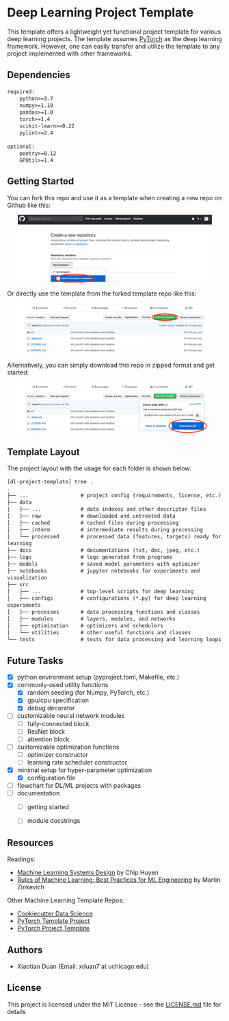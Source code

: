 # Deep Learning Project Template
This template offers a lightweight yet functional project template for various deep learning projects. 
The template assumes [PyTorch](https://pytorch.org/) as the deep learning framework.
However, one can easily transfer and utilize the template to any project implemented with other frameworks.


<!---
a table of content section might be a good idea
-->

## Dependencies
```text
required:
    python>=3.7
    numpy>=1.18
    pandas>=1.0
    torch>=1.4
    scikit-learn>=0.22
    pylint>=2.4

optional:
    poetry>=0.12
    GPUtil>=1.4
```


## Getting Started
You can fork this repo and use it as a template when creating a new repo on Github like this:
<p align="center">
    <img src="https://github.com/xduan7/dl-project-template/blob/master/docs/readme/create_a_new_repo.png" width="90%">
</p>
Or directly use the template from the forked template repo like this:
<p align="center">
    <img src="https://github.com/xduan7/dl-project-template/blob/master/docs/readme/use_template.png" width="90%">
</p>

Alternatively, you can simply download this repo in zipped format and get started:
<p align="center">
    <img src="https://github.com/xduan7/dl-project-template/blob/master/docs/readme/download.png" width="90%">
</p>

<!---
a table of content section might be a good idea
-->

## Template Layout
The project layout with the usage for each folder is shown below:
```text
[dl-project-template] tree .                                                                           
.
├── ...                 # project config (requirements, license, etc.)
├── data
|   ├── ...             # data indexes and other descriptor files
│   ├── raw             # downloaded and untreated data
│   ├── cached          # cached files during processing
│   ├── interm          # intermediate results during processing
│   └── processed       # processed data (features, targets) ready for learning
├── docs                # documentations (txt, doc, jpeg, etc.)
├── logs                # logs generated from programs
├── models              # saved model parameters with optimizer
├── notebooks           # jupyter notebooks for experiments and visualization 
├── src    
│   ├── ...             # top-level scripts for deep learning
│   ├── configs         # configurations (*.py) for deep learning experiments
│   ├── processes       # data processing functions and classes
│   ├── modules         # layers, modules, and networks
│   ├── optimization    # optimizers and schedulers
│   └── utilities       # other useful functions and classes
└── tests               # tests for data processing and learning loops
```


<!---
## Feature Usage
use cases for implemented features
-->


## Future Tasks
- [x] python environment setup (pyproject.toml, Makefile, etc.)
- [x] commonly-used utility functions
    - [x] random seeding (for Numpy, PyTorch, etc.)
    - [x] gpu/cpu specification
    - [x] debug decorator
- [ ] customizable neural network modules
    - [ ] fully-connected block
    - [ ] ResNet block
    - [ ] attention block
- [ ] customizable optimization functions
    - [ ] optimizer constructor
    - [ ] learning rate scheduler constructor 
- [x] minimal setup for hyper-parameter optimization
    - [x] configuration file
- [ ] flowchart for DL/ML projects with packages
- [ ] documentation
    - [ ] getting started
    - [ ] module docstrings


## Resources
Readings:
 - [Machine Learning Systems Design](https://github.com/chiphuyen/machine-learning-systems-design) by Chip Huyen
 - [Rules of Machine Learning: Best Practices for ML Engineering](http://martin.zinkevich.org/rules_of_ml/rules_of_ml.pdf) by Martin Zinkevich
 
Other Machine Learning Template Repos:
- [Cookiecutter Data Science](https://github.com/drivendata/cookiecutter-data-science)
- [PyTorch Template Project](https://github.com/victoresque/pytorch-template)
- [PyTorch Project Template](https://github.com/L1aoXingyu/Deep-Learning-Project-Template)


## Authors
* Xiaotian Duan (Email: xduan7 at uchicago.edu)


## License
This project is licensed under the MIT License - see the [LICENSE.md](LICENSE.md) file for details

